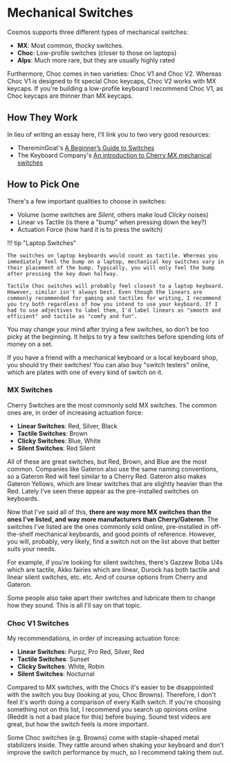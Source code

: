 # Mechanical Switches

Cosmos supports three different types of mechanical switches:

- **MX**: Most common, thocky switches.
- **Choc**: Low-profile switches (closer to those on laptops)
- **Alps**: Much more rare, but they are usually highly rated

Furthermore, Choc comes in two varieties: Choc V1 and Choc V2. Whereas Choc V1 is designed to fit special Choc keycaps, Choc V2 works with MX keycaps. If you're building a low-profile keyboard I recommend Choc V1, as Choc keycaps are thinner than MX keycaps.

## How They Work

In lieu of writing an essay here, I'll link you to two very good resources:

- ThereminGoat's [A Beginner’s Guide to Switches](https://www.theremingoat.com/blog/beginners-guide)
- The Keyboard Company's [An introduction to Cherry MX mechanical switches](https://www.thekeyboardco.com/blog/index.php/2012/12/an-introduction-to-cherry-mx-mechanical-switches/)

## How to Pick One

There's a few important qualities to choose in switches:

- Volume (some switches are _Silent_, others make loud _Clicky_ noises)
- Linear vs Tactile (is there a "bump" when pressing down the key?)
- Actuation Force (how hard it is to press the switch)

!!! tip "Laptop Switches"

    The switches on laptop keyboards would count as tactile. Whereas you immediately feel the bump on a laptop, mechanical key switches vary in their placement of the bump. Typically, you will only feel the bump after pressing the key down halfway.

    Tactile Choc switches will probably feel closest to a laptop keyboard. However, similar isn't always best. Even though the linears are commonly recommended for gaming and tactiles for writing, I recommend you try both regardless of how you intend to use your keyboard. If I had to use adjectives to label them, I'd label linears as "smooth and efficient" and tactile as "comfy and fun".

You may change your mind after trying a few switches, so don't be too picky at the beginning. It helps to try a few switches before spending lots of money on a set.

If you have a friend with a mechanical keyboard or a local keyboard shop, you should try their switches! You can also buy "switch testers" online, which are plates with one of every kind of switch on it.

### MX Switches

Cherry Switches are the most commonly sold MX switches. The common ones are, in order of increasing actuation force:

- **Linear Switches**: Red, Silver, Black
- **Tactile Switches**: Brown
- **Clicky Switches**: Blue, White
- **Silent Switches**: Red Silent

All of these are great switches, but Red, Brown, and Blue are the most common. Companies like Gateron also use the same naming conventions, so a Gateron Red will feel similar to a Cherry Red. Gateron also makes Gateron Yellows, which are linear switches that are slightly heavier than the Red. Lately I've seen these appear as the pre-installed switches on keyboards.

Now that I've said all of this, **there are way more MX switches than the ones I've listed, and way more manufacturers than Cherry/Gateron**. The switches I've listed are the ones commonly sold online, pre-installed in off-the-shelf mechanical keyboards, and good points of reference. However, you will, probably, very likely, find a switch not on the list above that better suits your needs.

For example, if you're looking for silent switches, there's Gazzew Boba U4s which are tactile, Akko fairies which are linear, Durock has both tactile and linear silent switches, etc. etc. And of course options from Cherry and Gateron.

Some people also take apart their switches and lubricate them to change how they sound. This is all I'll say on that topic.

### Choc V1 Switches

My recommendations, in order of increasing actuation force:

- **Linear Switches**: Purpz, Pro Red, Silver, Red
- **Tactile Switches**: Sunset
- **Clicky Switches**: White, Robin
- **Silent Switches**: Nocturnal

Compared to MX switches, with the Chocs it's easier to be disappointed with the switch you buy (looking at you, Choc Browns). Therefore, I don't feel it's worth doing a comparison of every Kailh switch. If you're choosing something not on this list, I recommend you search up opinions online (Reddit is not a bad place for this) before buying. Sound test videos are great, but how the switch feels is more important.

Some Choc switches (e.g. Browns) come with staple-shaped metal stabilizers inside. They rattle around when shaking your keyboard and don't improve the switch performance by much, so I recommend taking them out.
